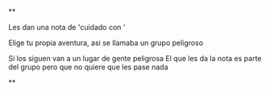 **  

Les dan una nota de 'cuidado con <la esfinge>'

Elige tu propia aventura, asi se llamaba un grupo peligroso

Si los siguen van a un lugar de gente peligrosa
El que les da la nota es parte del grupo pero que no quiere que les pase nada

**
